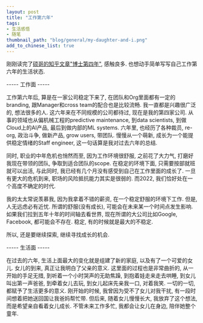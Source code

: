 ```yaml
---
layout: post
title: "工作第六年"
tags:
- 生活感悟
- 随笔
thumbnail_path: "blog/general/my-daughter-and-i.png"
add_to_chinese_list: true
---
```


刚刚读完了[硕哥的知乎文章"博士第四年"](https://zhuanlan.zhihu.com/p/573068285), 感触良多. 也想动手简单写写自己工作第六年的生活状态.

----- 工作面 -----

工作第六年后, 算是在一家公司稳定下来了, 在团队和Org里面都有一定的branding, 跟Manager和cross team的配合也是比较流畅. 我一直都是兴趣很广泛的, 想法很多的人. 这六年来在不同规模的公司都待过, 现在是我的第四家公司. 从事的领域也从偏机械工程的predictive maintenance, 到data scientists, 到做Cloud上的AI产品, 最后到做内部的ML systems. 六年里, 也经历了各种裁员, re-org, 政治斗争, 做新产品, grow users, 带团队. 慢慢从一个萌新, 成长为一个能提供稳定情绪的Staff engineer, 这一句话算是我对过去六年的总结.

同时, 职业的中年危机也悄然而至, 因为工作环境很舒服, 之前花了大力气, 打磨好我现在带领的团队, 争取到适合团队的scope. 在稳定的环境下面, 只需要按部就班就可以出活, 与此同时, 我已经有几个月没有感受到自己在工作里面的成长了. 一旦有更大的危机到来, 职场的风险抵抗能力其实是很弱的. 而2022, 我们恰好处在一个高度不确定的时代.

我的太太常说羡慕我, 因为我拿着不错的薪资, 在一个稳定舒服的环境下工作. 但是, 人无远虑必有近忧. 所谓的舒服(没有成长), 可能会在未来某一个时间点发生影响. 如果我们拉到五年十年的时间轴去看世界, 现在所谓的大公司比如Google, Facebook, 都可能会不存在. 稳定, 有的时候就是最大的不稳定.

所以, 还是要继续探索, 继续寻找成长的机会.

----- 生活面 -----

在过去的六年, 生活上面最大的变化就是组建了新的家庭, 以及有了一个可爱的女儿. 女儿的到来, 真正让我明白了父亲的意义. 这里面的过程也是非常曲折的, 从一开始的手足无措, 到听着一个小时哭声的无助焦躁, 到抱着娃走来走去哄睡, 到女儿叫出第一声爸爸, 到牵着女儿去玩, 到女儿起床先亲我一口, 对着我笑. 一切的一切, 都赋予了生活更多的意义. 刚开始的时候, 我曾因为受不了女儿对我干扰, 有一段时间想着把她送回国让我爸妈帮忙带. 但后来, 随着女儿慢慢长大, 我放弃了这个想法, 而是希望亲自看着女儿成长. 不管未来工作多忙, 我都会让女儿在身边, 陪伴她整个童年.

